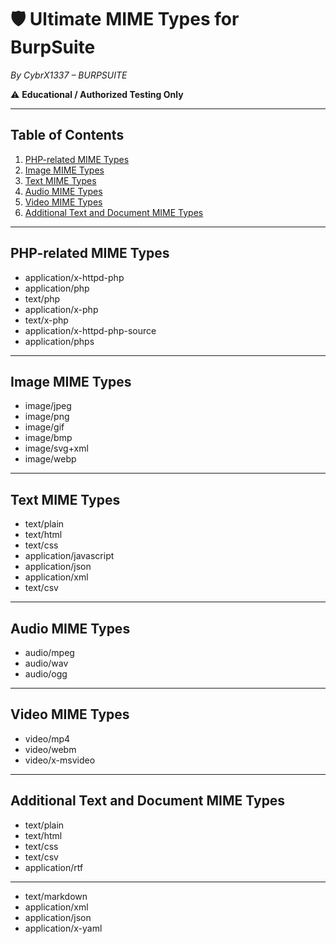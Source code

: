 # 🛡 Ultimate MIME Types for BurpSuite
_By CybrX1337 – BURPSUITE_

⚠ **Educational / Authorized Testing Only**

---

## Table of Contents
1. [PHP-related MIME Types](#php-related-mime-types)  
2. [Image MIME Types](#image-mime-types)  
3. [Text MIME Types](#text-mime-types)  
4. [Audio MIME Types](#audio-mime-types)  
5. [Video MIME Types](#video-mime-types)  
6. [Additional Text and Document MIME Types](#additional-text-and-document-mime-types)  

---

## PHP-related MIME Types
- application/x-httpd-php  
- application/php  
- text/php  
- application/x-php  
- text/x-php  
- application/x-httpd-php-source  
- application/phps  

---

## Image MIME Types
- image/jpeg  
- image/png  
- image/gif  
- image/bmp  
- image/svg+xml  
- image/webp  

---

## Text MIME Types
- text/plain  
- text/html  
- text/css  
- application/javascript  
- application/json  
- application/xml  
- text/csv  

---

## Audio MIME Types
- audio/mpeg  
- audio/wav  
- audio/ogg  

---

## Video MIME Types
- video/mp4  
- video/webm  
- video/x-msvideo  

---

## Additional Text and Document MIME Types
- text/plain  
- text/html  
- text/css  
- text/csv  
- application/rtf  

---

- text/markdown  
- application/xml  
- application/json  
- application/x-yaml  
